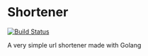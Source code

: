 # Shortener
[![Build Status](https://travis-ci.org/drgarcia1986/shortener.svg)](https://travis-ci.org/drgarcia1986/shortener)

A very simple url shortener made with Golang
